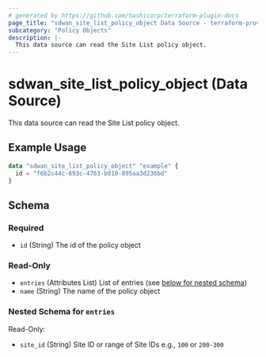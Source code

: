 ```yaml
---
# generated by https://github.com/hashicorp/terraform-plugin-docs
page_title: "sdwan_site_list_policy_object Data Source - terraform-provider-sdwan"
subcategory: "Policy Objects"
description: |-
  This data source can read the Site List policy object.
---
```


# sdwan_site_list_policy_object (Data Source)

This data source can read the Site List policy object.

## Example Usage

```terraform
data "sdwan_site_list_policy_object" "example" {
  id = "f6b2c44c-693c-4763-b010-895aa3d236bd"
}
```

<!-- schema generated by tfplugindocs -->
## Schema

### Required

- `id` (String) The id of the policy object

### Read-Only

- `entries` (Attributes List) List of entries (see [below for nested schema](#nestedatt--entries))
- `name` (String) The name of the policy object

<a id="nestedatt--entries"></a>
### Nested Schema for `entries`

Read-Only:

- `site_id` (String) Site ID or range of Site IDs e.g., `100` or `200-300`


